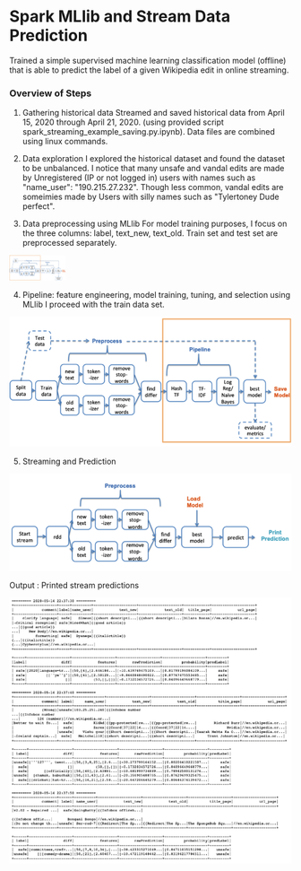 # Spark MLlib and Stream Data Prediction  

Trained a simple supervised machine learning classification model (offline) that is able to predict the label of a given Wikipedia edit in online streaming.

### Overview of Steps

1.	Gathering historical data 
Streamed and saved historical data from April 15, 2020 through April 21, 2020. (using provided script spark_streaming_example_saving.py.ipynb). Data files are combined using linux commands. 

2.	Data exploration 
I explored the historical dataset and found the dataset to be unbalanced. I notice that many unsafe and vandal edits are made by Unregistered (IP or not logged in) users with names such as "name_user": "190.215.27.232". Though less common, vandal edits are someimies  made by Users with silly names such as "Tylertoney Dude perfect". 

3.	Data preprocessing using MLlib 
For model training purposes, I focus on the three columns: label, text_new, text_old. Train set and test set are preprocessed separately. 

<img src="https://github.com/Finterly/Wiki-Edit-Prediction-PySpark/blob/master/preprocess1.png" width = 100px>


4.	Pipeline: feature engineering, model training, tuning, and selection using MLlib
I proceed with the train data set. 

<img src="https://github.com/Finterly/Wiki-Edit-Prediction-PySpark/blob/master/pipeline1.png">


5.	Streaming and Prediction
<img src="https://github.com/Finterly/Wiki-Edit-Prediction-PySpark/blob/master/prediction.png">


Output : Printed stream predictions

<img src="https://github.com/Finterly/Wiki-Edit-Prediction-PySpark/blob/master/stream.png">

